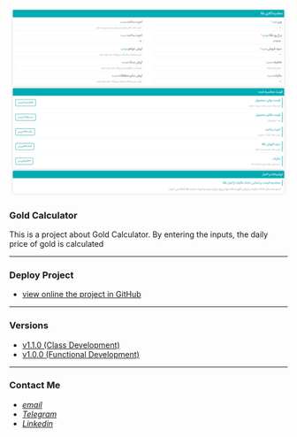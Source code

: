 ![](public/images/gold-galculator-screenshot.png)

### Gold Calculator

This is a project about Gold Calculator.
By entering the inputs, the daily price of gold is calculated

----

### Deploy Project

- [view online the project in GitHub](https://peymanath.github.io/gold-galculator/)

----

### Versions

- [v1.1.0 (Class Development)](https://github.com/peymanath/gold-galculator/releases/tag/v1.1.0)
- [v1.0.0 (Functional Development)](https://github.com/peymanath/gold-galculator/releases/tag/v1.0.0)

---

### Contact Me

 * *[email](mailto:naderidefault@gmail.com)*
 * *[Telegram](https://t.me/peymanath)*
 * *[Linkedin](https://linkedin.com/in/peymanath)*
